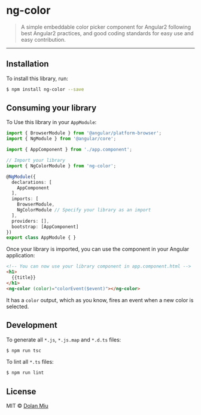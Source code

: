 # ng-color
> A simple embeddable color picker component for Angular2 following best Angular2 practices, and good coding standards for easy use and easy contribution.

---

## Installation

To install this library, run:

```bash
$ npm install ng-color --save
```

## Consuming your library

To Use this library in your `AppModule`:

```typescript
import { BrowserModule } from '@angular/platform-browser';
import { NgModule } from '@angular/core';

import { AppComponent } from './app.component';

// Import your library
import { NgColorModule } from 'ng-color';

@NgModule({
  declarations: [
    AppComponent
  ],
  imports: [
    BrowserModule,
    NgColorModule // Specify your library as an import
  ],
  providers: [],
  bootstrap: [AppComponent]
})
export class AppModule { }
```

Once your library is imported, you can use the component in your Angular application:

```html
<!-- You can now use your library component in app.component.html -->
<h1>
  {{title}}
</h1>
<ng-color (color)="colorEvent($event)"></ng-color>
```

It has a `color` output, which as you know, fires an event when a new color is selected.

## Development

To generate all `*.js`, `*.js.map` and `*.d.ts` files:

```bash
$ npm run tsc
```

To lint all `*.ts` files:

```bash
$ npm run lint
```

## License

MIT © [Dolan Miu](mailto:dolan_miu@hotmail.com)
